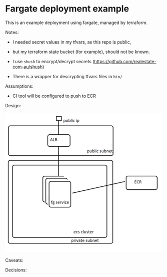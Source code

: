 # Fargate deployment example

This is an example deployment using fargate, managed by terraform.

Notes:
- I needed secret values in my tfvars, as this repo is public,
- but my terraform state bucket (for example), should not be known.

- I use `shush` to encrypt/decrypt secrets (https://github.com/realestate-com-au/shush)
- There is a wrapper for descrypting tfvars files in `bin/`

Assumptions:
- CI tool will be configured to push to ECR

Design:

![High Level Design](HighLevelDesign.png)

Caveats:

Decisions:

